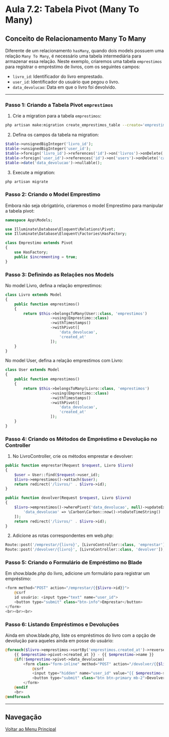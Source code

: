 # Aula 7.2: Tabela Pivot (Many To Many)

## Conceito de Relacionamento Many To Many

Diferente de um relacionamento `hasMany`, quando dois models possuem uma relação `Many To Many`, é necessário uma tabela intermediária para armazenar essa relação. Neste exemplo, criaremos uma tabela `emprestimos` para registrar o empréstimo de livros, com os seguintes campos:

- `livro_id`: Identificador do livro emprestado.
- `user_id`: Identificador do usuário que pegou o livro.
- `data_devolucao`: Data em que o livro foi devolvido.

---

### Passo 1: Criando a Tabela Pivot `emprestimos`

1. Crie a migration para a tabela `emprestimos`:

```bash
php artisan make:migration create_emprestimos_table --create='emprestimos'
```
2. Defina os campos da tabela na migration:
```php
$table->unsignedBigInteger('livro_id');
$table->unsignedBigInteger('user_id');
$table->foreign('livro_id')->references('id')->on('livros')->onDelete('cascade');
$table->foreign('user_id')->references('id')->on('users')->onDelete('cascade');
$table->date('data_devolucao')->nullable();
```
3. Execute a migration:
```bash
php artisan migrate
```
### Passo 2: Criando o Model Emprestimo
Embora não seja obrigatório, criaremos o model Emprestimo para manipular a tabela pivot:
```php
namespace App\Models;

use Illuminate\Database\Eloquent\Relations\Pivot;
use Illuminate\Database\Eloquent\Factories\HasFactory;

class Emprestimo extends Pivot
{
    use HasFactory;
    public $incrementing = true;
}
```
### Passo 3: Definindo as Relações nos Models
No model Livro, defina a relação emprestimos:
```php
class Livro extends Model
{
    public function emprestimos()
    {
        return $this->belongsToMany(User::class, 'emprestimos')
                    ->using(Emprestimo::class)
                    ->withTimestamps()
                    ->withPivot([
                        'data_devolucao',
                        'created_at'
                    ]);
    }
}
```
No model User, defina a relação emprestimos com Livro:
```php
class User extends Model
{
    public function emprestimos()
    {
        return $this->belongsToMany(Livro::class, 'emprestimos')
                    ->using(Emprestimo::class)
                    ->withTimestamps()
                    ->withPivot([
                        'data_devolucao',
                        'created_at'
                    ]);
    }
}
```
### Passo 4: Criando os Métodos de Empréstimo e Devolução no Controller
1. No LivroController, crie os métodos emprestar e devolver:
```php
public function emprestar(Request $request, Livro $livro)
{
    $user = User::find($request->user_id);
    $livro->emprestimos()->attach($user);
    return redirect('/livros/' . $livro->id);
}

public function devolver(Request $request, Livro $livro)
{
    $livro->emprestimos()->wherePivot('data_devolucao', null)->updateExistingPivot($request->user_id, [
        'data_devolucao' => \Carbon\Carbon::now()->toDateTimeString()
    ]);
    return redirect('/livros/' . $livro->id);
}
```
2. Adicione as rotas correspondentes em web.php:
```php
Route::post('/emprestar/{livro}', [LivroController::class, 'emprestar']);
Route::post('/devolver/{livro}', [LivroController::class, 'devolver']);
```
### Passo 5: Criando o Formulário de Empréstimo no Blade
Em show.blade.php do livro, adicione um formulário para registrar um empréstimo:
```php
<form method="POST" action="/emprestar/{{$livro->id}}">
    @csrf
    id usuário: <input type="text" name="user_id">
    <button type="submit" class="btn-info">Emprestar</button>
</form>
<br><br><br>
```
### Passo 6: Listando Empréstimos e Devoluções
Ainda em show.blade.php, liste os empréstimos do livro com a opção de devolução para aqueles ainda em posse do usuário:
```php
@foreach($livro->emprestimos->sortBy('emprestimos.created_at')->reverse() as $emprestimo)
    {{ $emprestimo->pivot->created_at }} - {{ $emprestimo->name }}
    @if(!$emprestimo->pivot->data_devolucao)
        <form class="form-inline" method="POST" action="/devolver/{{$livro->id}}">
            @csrf
            <input type="hidden" name="user_id" value="{{ $emprestimo->id }}">
            <button type="submit" class="btn btn-primary mb-2">Devolver</button>
        </form>
    @endif
    <br>
@endforeach
```

--------

## Navegação
[Voltar ao Menu Principal](/~jpvolante/uspdev-site/public/laravel/)
